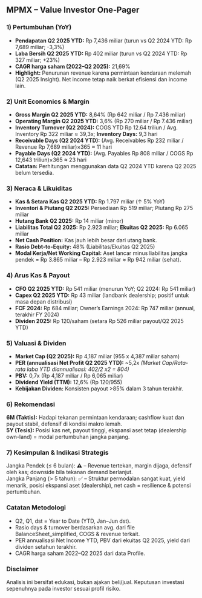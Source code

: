 ## MPMX – Value Investor One‑Pager

### 1) Pertumbuhan (YoY)
- **Pendapatan Q2 2025 YTD:** Rp 7,436 miliar (turun vs Q2 2024 YTD: Rp 7,689 miliar; -3,3%)
- **Laba Bersih Q2 2025 YTD:** Rp 402 miliar (turun vs Q2 2024 YTD: Rp 327 miliar; +23%)
- **CAGR harga saham (2022–Q2 2025):** 21,69%
- **Highlight:** Penurunan revenue karena permintaan kendaraan melemah (Q2 2025 Insight). Net income tetap naik berkat efisiensi dan income lain.

### 2) Unit Economics & Margin
- **Gross Margin Q2 2025 YTD:** 8,64% (Rp 642 miliar / Rp 7.436 miliar)
- **Operating Margin Q2 2025 YTD:** 3,6% (Rp 270 miliar / Rp 7.436 miliar)
- **Inventory Turnover (Q2 2024):** COGS YTD Rp 12.64 triliun / Avg. Inventory Rp 322 miliar ≈ 39,3x; **Inventory Days:** 9,3 hari
- **Receivable Days (Q2 2024 YTD):** (Avg. Receivables Rp 232 miliar / Revenue Rp 7,689 miliar)×365 ≈ 11 hari
- **Payable Days (Q2 2024 YTD):** (Avg. Payables Rp 808 miliar / COGS Rp 12,643 triliun)×365 ≈ 23 hari
- **Catatan:** Perhitungan menggunakan data Q2 2024 YTD karena Q2 2025 belum tersedia.

### 3) Neraca & Likuiditas
- **Kas & Setara Kas Q2 2025 YTD:** Rp 1.797 miliar (↑ 5% YoY)
- **Inventori & Piutang Q2 2025:** Persediaan Rp 519 miliar; Piutang Rp 275 miliar  
- **Hutang Bank Q2 2025:** Rp 14 miliar (minor)
- **Liabilitas Total Q2 2025:** Rp 2.923 miliar; **Ekuitas Q2 2025:** Rp 6.065 miliar  
- **Net Cash Position:** Kas jauh lebih besar dari utang bank.
- **Rasio Debt-to-Equity:** 48% (Liabilitas/Ekuitas Q2 2025)
- **Modal Kerja/Net Working Capital:** Aset lancar minus liabilitas jangka pendek = Rp 3.865 miliar – Rp 2.923 miliar ≈ Rp 942 miliar (sehat).

### 4) Arus Kas & Payout
- **CFO Q2 2025 YTD:** Rp 541 miliar (menurun YoY; Q2 2024: Rp 541 miliar)
- **Capex Q2 2025 YTD:** Rp 43 miliar (landbank dealership; positif untuk masa depan distribusi)
- **FCF 2024:** Rp 684 miliar; Owner’s Earnings 2024: Rp 747 miliar (annual, terakhir FY 2024)
- **Dividen 2025:** Rp 120/saham (setara Rp 526 miliar payout/Q2 2025 YTD)

### 5) Valuasi & Dividen
- **Market Cap (Q2 2025):** Rp 4,187 miliar (955 x 4,387 miliar saham)
- **PER (annualisasi Net Profit Q2 2025 YTD):** ~5,2x  *(Market Cap/Rata-rata laba YTD diannualisasi: 402/2 x2 = 804)* 
- **PBV:** 0,7x (Rp 4,187 miliar / Rp 6,065 miliar)
- **Dividend Yield (TTM):** 12,6% (Rp 120/955)
- **Kebijakan Dividen:** Konsisten payout >85% dalam 3 tahun terakhir.

### 6) Rekomendasi
**6M (Taktis):** Hadapi tekanan permintaan kendaraan; cashflow kuat dan payout stabil, defensif di kondisi makro lemah.  
**5Y (Tesis):** Posisi kas net, payout tinggi, ekspansi aset tetap (dealership own-land) = modal pertumbuhan jangka panjang.

### 7) Kesimpulan & Indikasi Strategis
Jangka Pendek (≤ 6 bulan): ⚠️  – Revenue tertekan, margin dijaga, defensif oleh kas; downside bila tekanan demand berlanjut.  
Jangka Panjang (> 5 tahun): ✅  – Struktur permodalan sangat kuat, yield menarik, posisi ekspansi aset (dealership), net cash = resilience & potensi pertumbuhan.

### Catatan Metodologi
- Q2, Q1, dst = Year to Date (YTD, Jan–Jun dst).
- Rasio days & turnover berdasarkan avg. dari file BalanceSheet_simplified, COGS & revenue terkait.
- PER annualisasi Net Income YTD, PBV dari ekuitas Q2 2025, yield dari dividen setahun terakhir.
- CAGR harga saham 2022–Q2 2025 dari data Profile.

### Disclaimer
Analisis ini bersifat edukasi, bukan ajakan beli/jual. Keputusan investasi sepenuhnya pada investor sesuai profil risiko.